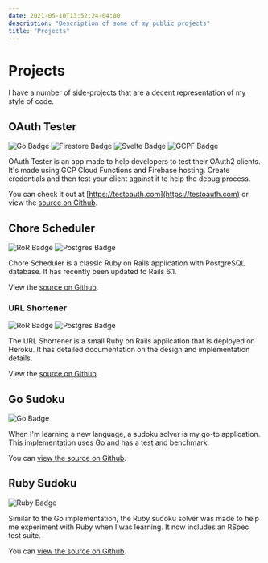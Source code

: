 ```yaml
---
date: 2021-05-10T13:52:24-04:00
description: "Description of some of my public projects"
title: "Projects"
---
```


# Projects

I have a number of side-projects that are a decent representation of my style of code.

## OAuth Tester

![Go Badge](https://img.shields.io/badge/-Go-0084c0?style=flat&labelColor=00ADD8&logo=go&logoColor=white)
![Firestore Badge](https://img.shields.io/badge/-Firestore-e6c152?style=flat&labelColor=FFCA28&logo=firebase&logoColor=white)
![Svelte Badge](https://img.shields.io/badge/-Svelte-e65c2e?style=flat&labelColor=FF3E00&logo=svelte&logoColor=white)
![GCPF Badge](https://img.shields.io/badge/-GCP_Functions-6794db?style=flat&labelColor=4285F4&logo=google-cloud&logoColor=white)

OAuth Tester is an app made to help developers to test their OAuth2 clients. It's made using GCP Cloud Functions and Firebase hosting. Create credentials and then test your client against it to help the debug process.

You can check it out at [https://testoauth.com](https://testoauth.com) or view the [source on Github](https://github.com/truggeri/oauth-debugger).

## Chore Scheduler

![RoR Badge](https://img.shields.io/badge/-Ruby_On_Rails-b32424?style=flat&labelColor=cc0000&logo=ruby-on-rails&logoColor=white)
![Postgres Badge](https://img.shields.io/badge/-PostgreSQL-426078?style=flat&labelColor=336791&logo=postgresql&logoColor=white)

Chore Scheduler is a classic Ruby on Rails application with PostgreSQL database. It has recently been updated to Rails 6.1.

View the [source on Github](https://github.com/truggeri/chore-schedule).

### URL Shortener

![RoR Badge](https://img.shields.io/badge/-Ruby_On_Rails-b32424?style=flat&labelColor=cc0000&logo=ruby-on-rails&logoColor=white)
![Postgres Badge](https://img.shields.io/badge/-PostgreSQL-426078?style=flat&labelColor=336791&logo=postgresql&logoColor=white)

The URL Shortener is a small Ruby on Rails application that is deployed on Heroku. It has detailed documentation on the design and implementation details.

View the [source on Github](https://github.com/truggeri/rails-url-shortener).

## Go Sudoku

![Go Badge](https://img.shields.io/badge/-Go-0084c0?style=flat&labelColor=00ADD8&logo=go&logoColor=white)

When I'm learning a new language, a sudoku solver is my go-to application. This implementation uses Go and has a test and benchmark.

You can [view the source on Github](https://github.com/truggeri/go-sudoku).

## Ruby Sudoku

![Ruby Badge](https://img.shields.io/badge/-Ruby-81302f?style=flat&labelColor=9a1c19&logo=ruby&logoColor=white)

Similar to the Go implementation, the Ruby sudoku solver was made to help me experiment with Ruby when I was learning. It now includes an RSpec test suite.

You can [view the source on Github](https://github.com/truggeri/ruby-sudoku).
